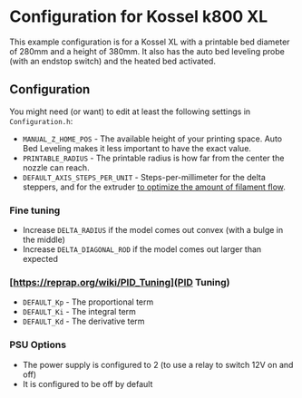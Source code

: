 # Configuration for Kossel k800 XL
This example configuration is for a Kossel XL with a printable bed diameter of 280mm and a height of 380mm. It also has the auto bed leveling probe (with an endstop switch) and the heated bed activated.

## Configuration
You might need (or want) to edit at least the following settings in `Configuration.h`:
* `MANUAL_Z_HOME_POS` - The available height of your printing space. Auto Bed Leveling makes it less important to have the exact value.
* `PRINTABLE_RADIUS` - The printable radius is how far from the center the nozzle can reach.
* `DEFAULT_AXIS_STEPS_PER_UNIT` - Steps-per-millimeter for the delta steppers, and for the extruder [to optimize the amount of filament flow](http://zennmaster.com/makingstuff/reprap-101-calibrating-your-extruder-part-1-e-steps).

### Fine tuning
* Increase `DELTA_RADIUS` if the model comes out convex (with a bulge in the middle)
* Increase `DELTA_DIAGONAL_ROD` if the model comes out larger than expected

### [https://reprap.org/wiki/PID_Tuning](PID Tuning)
* `DEFAULT_Kp` - The proportional term
* `DEFAULT_Ki` - The integral term
* `DEFAULT_Kd` - The derivative term

### PSU Options
* The power supply is configured to 2 (to use a relay to switch 12V on and off)
* It is configured to be off by default
